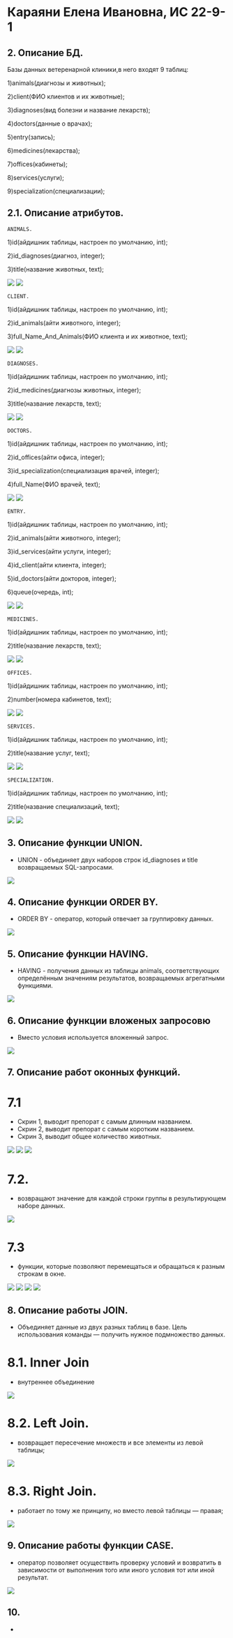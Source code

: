 # Караяни Елена Ивановна, ИС 22-9-1

## 2. Описание БД.

Базы данных ветеренарной клиники,в него входят 9 таблиц:

1)animals(диагнозы и животных);

2)client(ФИО клиентов и их животные);

3)diagnoses(вид болезни и название лекарств);

4)doctors(данные о врачах);

5)entry(запись);

6)medicines(лекарства);

7)offices(кабинеты);

8)services(услуги);

9)specialization(специализации);


## 2.1. Описание атрибутов.

    ANIMALS. 
    
1)id(айдишник таблицы, настроен по умолчанию, int);

2)id_diagnoses(диагноз, integer);

3)title(название животных, text);


![](skrin/animal.aa.png)
![](skrin/animal.b.png)

    CLIENT. 
1)id(айдишник таблицы, настроен по умолчанию, int);

2)id_animals(айти животного, integer);

3)full_Name_And_Animals(ФИО клиента и их животное, text);


![](skrin/client.aa.png)
![](skrin/client.b.png)

    DIAGNOSES. 
    
1)id(айдишник таблицы, настроен по умолчанию, int);

2)id_medicines(диагнозы животных, integer);

3)title(название лекарств, text);



![](skrin/diagnoses.aa.png)
![](skrin/diagnoses.b.png)


    DOCTORS.
    
1)id(айдишник таблицы, настроен по умолчанию, int);

2)id_offices(айти офиса, integer);

3)id_specialization(специализация врачей, integer);

4)full_Name(ФИО врачей, text);


![](skrin/doctors.aa.png)
![](skrin/doctors.b.png)

    ENTRY. 
    
1)id(айдишник таблицы, настроен по умолчанию, int);

2)id_animals(айти животного, integer);

3)id_services(айти услуги, integer);

4)id_client(айти клиента, integer);

5)id_doctors(айти докторов, integer);

6)queue(очередь, int);


![](skrin/entry.aa.png)
![](skrin/entry.b.png)

    MEDICINES.
    
1)id(айдишник таблицы, настроен по умолчанию, int);

2)title(название лекарств, text);


![](skrin/medicines.aa.png)
![](skrin/medicines.b.png)

    OFFICES. 
    
1)id(айдишник таблицы, настроен по умолчанию, int);

2)number(номера кабинетов, text);


![](skrin/offices.aa.png)
![](skrin/offices.b.png)

    SERVICES. 
    
1)id(айдишник таблицы, настроен по умолчанию, int);

2)title(название услуг, text);


![](skrin/services.aa.png)
![](skrin/services.b.png)

    SPECIALIZATION. 
    
1)id(айдишник таблицы, настроен по умолчанию, int);

2)title(название специализаций, text);


![](skrin/specialization.aa.png)
![](skrin/specializatia.b.png)


## 3. Описание функции UNION.

- UNION -  объединяет двух наборов строк id_diagnoses и title возвращаемых SQL-запросами.

![](skrin/union.png)


## 4. Описание функции ORDER BY.

- ORDER BY - оператор, который отвечает за группировку данных.

![](skrin/order.png)


## 5. Описание функции HAVING.

- HAVING -  получения данных из таблицы animals, соответствующих определённым значениям результатов, возвращаемых агрегатными функциями.

![](skrin/HAVING.png)


## 6. Описание функции вложеных запросовю 

- Вместо условия используется вложенный запрос.

![](skrin/select.png)

## 7. Описание работ оконных функций.
# 7.1
- Скрин 1, выводит препорат с самым длинным названием. 
- Скрин 2, выводит препорат с самым коротким названием.
- Скрин 3, выводит общее количество животных.

![](skrin/агрег.png)
![](skrin/агрег2.png)
![](skrin/агрег3.png)

# 7.2.
- возвращают значение для каждой строки группы в результирующем наборе данных.

![](skrin/ранж.png)

# 7.3
- функции, которые позволяют перемещаться и обращаться к разным строкам в окне.

![](skrin/1.png)
![](skrin/2.png)
![](skrin/3.png)
![](skrin/4.png)


## 8. Описание работы JOIN.

-  Объединяет данные из двух разных таблиц в базе. Цель использования команды — получить нужное подмножество данных.

# 8.1. Inner Join 
- внутреннее объединение

![](skrin/join.png)

# 8.2. Left Join.

- возвращает пересечение множеств и все элементы из левой таблицы;

![](skrin/left.png)

# 8.3. Right Join.

-  работает по тому же принципу, но вместо левой таблицы — правая;

![](skrin/right.png)

## 9. Описание работы функции CASE.

- оператор позволяет осуществить проверку условий и возвратить в зависимости от выполнения того или иного условия тот или иной результат.

![](skrin/case.png)


## 10. 

- 

